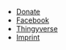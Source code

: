 * [Donate](https://paypal.me/blueforcer)
* [Facebook](https://www.facebook.com/groups/126493104851075/)
* [Thingyverse](https://www.thingiverse.com/thing:2791276)
* [Imprint](v2/impress)
